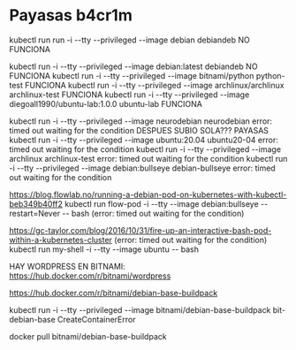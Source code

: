 # Payasas b4cr1m


kubectl run run -i --tty --privileged --image debian debiandeb  NO FUNCIONA



kubectl run -i --tty --privileged --image debian:latest debiandeb  NO FUNCIONA
kubectl run -i --tty --privileged --image bitnami/python python-test FUNCIONA
kubectl run -i --tty --privileged --image archlinux/archlinux archlinux-test FUNCIONA
kubectl run -i --tty --privileged --image diegoall1990/ubuntu-lab:1.0.0 ubuntu-lab   FUNCIONA

kubectl run -i --tty --privileged --image neurodebian neurodebian   error: timed out waiting for the condition   DESPUES SUBIO SOLA??? PAYASAS
kubectl run -i --tty --privileged --image ubuntu:20.04 ubuntu20-04  error: timed out waiting for the condition
kubectl run -i --tty --privileged --image archlinux archlinux-test  error: timed out waiting for the condition
kubectl run -i --tty --privileged --image debian:bullseye debian-bullseye   error: timed out waiting for the condition



https://blog.flowlab.no/running-a-debian-pod-on-kubernetes-with-kubectl-beb349b40ff2
kubectl run flow-pod -i --tty --image debian:bullseye --restart=Never -- bash              (error: timed out waiting for the condition)

https://gc-taylor.com/blog/2016/10/31/fire-up-an-interactive-bash-pod-within-a-kubernetes-cluster    (error: timed out waiting for the condition)
kubectl run my-shell -i --tty --image ubuntu -- bash


HAY WORDPRESS EN BITNAMI: https://hub.docker.com/r/bitnami/wordpress

https://hub.docker.com/r/bitnami/debian-base-buildpack


kubectl run -i --tty --privileged --image bitnami/debian-base-buildpack bit-debian-base   CreateContainerError


docker pull bitnami/debian-base-buildpack

